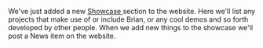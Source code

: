 <html><body><p>We've just added a new <a href="http://briansimulator.org/showcase/">Showcase </a>section to the website. Here we'll list any projects that make use of or include Brian, or any cool demos and so forth developed by other people. When we add new things to the showcase we'll post a News item on the website.</p></body></html>